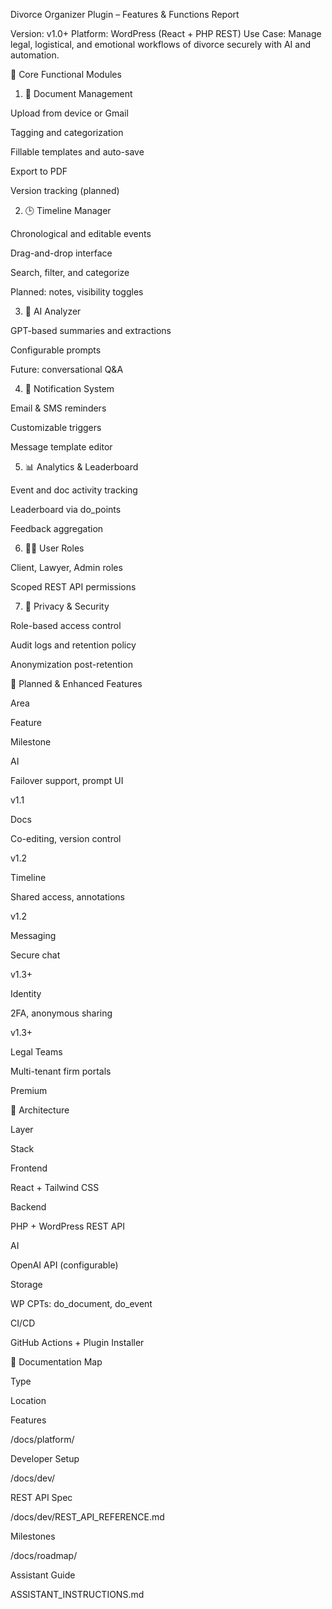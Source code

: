 Divorce Organizer Plugin – Features & Functions Report

Version: v1.0+
Platform: WordPress (React + PHP REST)
Use Case: Manage legal, logistical, and emotional workflows of divorce securely with AI and automation.

🔧 Core Functional Modules

1. 📁 Document Management

Upload from device or Gmail

Tagging and categorization

Fillable templates and auto-save

Export to PDF

Version tracking (planned)

2. 🕒 Timeline Manager

Chronological and editable events

Drag-and-drop interface

Search, filter, and categorize

Planned: notes, visibility toggles

3. 🤖 AI Analyzer

GPT-based summaries and extractions

Configurable prompts

Future: conversational Q&A

4. 🔔 Notification System

Email & SMS reminders

Customizable triggers

Message template editor

5. 📊 Analytics & Leaderboard

Event and doc activity tracking

Leaderboard via do_points

Feedback aggregation

6. 🧑‍⚖️ User Roles

Client, Lawyer, Admin roles

Scoped REST API permissions

7. 🔐 Privacy & Security

Role-based access control

Audit logs and retention policy

Anonymization post-retention

🔮 Planned & Enhanced Features

Area

Feature

Milestone

AI

Failover support, prompt UI

v1.1

Docs

Co-editing, version control

v1.2

Timeline

Shared access, annotations

v1.2

Messaging

Secure chat

v1.3+

Identity

2FA, anonymous sharing

v1.3+

Legal Teams

Multi-tenant firm portals

Premium

🧱 Architecture

Layer

Stack

Frontend

React + Tailwind CSS

Backend

PHP + WordPress REST API

AI

OpenAI API (configurable)

Storage

WP CPTs: do_document, do_event

CI/CD

GitHub Actions + Plugin Installer

📁 Documentation Map

Type

Location

Features

/docs/platform/

Developer Setup

/docs/dev/

REST API Spec

/docs/dev/REST_API_REFERENCE.md

Milestones

/docs/roadmap/

Assistant Guide

ASSISTANT_INSTRUCTIONS.md

